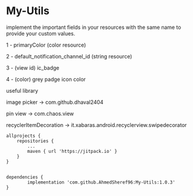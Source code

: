 # My-Utils

implement the important fields in your resources with the same name to provide your custom values.

1 - primaryColor  (color resource)

2 - default_notification_channel_id  (string resource)

3 - (view id) ic_badge 

4 - (color) grey padge icon color







useful library


image picker                         ->   com.github.dhaval2404

pin view                             ->   com.chaos.view

recyclerItemDecoration               ->   it.xabaras.android.recyclerview.swipedecorator



	allprojects {
		repositories {
			...
			maven { url 'https://jitpack.io' }
		}
	}
  
  
  	dependencies {
	        implementation 'com.github.AhmedSheref96:My-Utils:1.0.3'
	}






